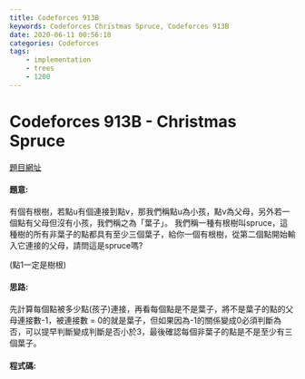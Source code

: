```yaml
---
title: Codeforces 913B
keywords: Codeforces Christmas Spruce, Codeforces 913B
date: 2020-06-11 00:56:18
categories: Codeforces
tags:
    - implementation
    - trees
    - 1200
---
```

# Codeforces 913B - Christmas Spruce
[題目網址](https://codeforces.com/problemset/problem/913/B)


#### 題意:
有個有根樹，若點u有個連接到點v，那我們稱點u為小孩，點v為父母，另外若一個點有父母但沒有小孩，我們稱之為「葉子」。
我們稱一種有根樹叫spruce，這種樹的所有非葉子的點都具有至少三個葉子，給你一個有根樹，從第二個點開始輸入它連接的父母，請問這是spruce嗎?
<!-- more -->
(點1一定是樹根)
#### 思路:
先計算每個點被多少點(孩子)連接，再看每個點是不是葉子，將不是葉子的點的父母連接數-1，被連接數 = 0的就是葉子，但如果因為-1的關係變成0必須判斷為否，可以提早判斷變成判斷是否小於3，最後確認每個非葉子的點是不是至少有三個葉子。
#### 程式碼:
<script src="https://gist.github.com/zxzxcc112/bb663ba790cb88e745dc1c8c1a0647ff.js"></script>